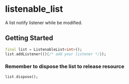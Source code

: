 # listenable_list

A list notify listener while be modified. 

## Getting Started
```dart
final list = ListenableList<int>(); 
list.addListener((){/* add your listener */}); 
```

### Remember to dispose the list to release resource

```dart
list.dispose(); 
```
